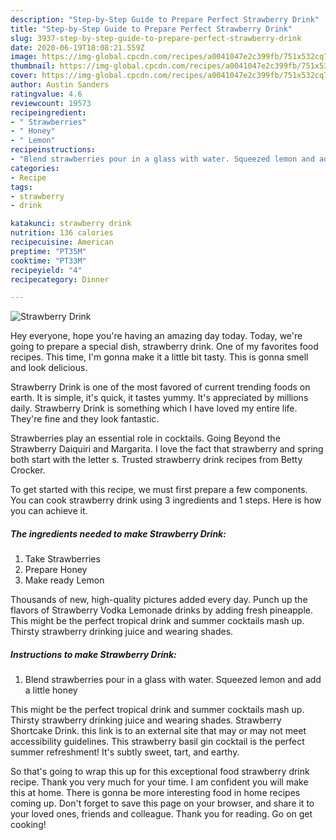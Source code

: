 ```yaml
---
description: "Step-by-Step Guide to Prepare Perfect Strawberry Drink"
title: "Step-by-Step Guide to Prepare Perfect Strawberry Drink"
slug: 3937-step-by-step-guide-to-prepare-perfect-strawberry-drink
date: 2020-06-19T18:08:21.559Z
image: https://img-global.cpcdn.com/recipes/a0041047e2c399fb/751x532cq70/strawberry-drink-recipe-main-photo.jpg
thumbnail: https://img-global.cpcdn.com/recipes/a0041047e2c399fb/751x532cq70/strawberry-drink-recipe-main-photo.jpg
cover: https://img-global.cpcdn.com/recipes/a0041047e2c399fb/751x532cq70/strawberry-drink-recipe-main-photo.jpg
author: Austin Sanders
ratingvalue: 4.6
reviewcount: 19573
recipeingredient:
- " Strawberries"
- " Honey"
- " Lemon"
recipeinstructions:
- "Blend strawberries pour in a glass with water. Squeezed lemon and add a little honey"
categories:
- Recipe
tags:
- strawberry
- drink

katakunci: strawberry drink 
nutrition: 136 calories
recipecuisine: American
preptime: "PT35M"
cooktime: "PT33M"
recipeyield: "4"
recipecategory: Dinner

---
```



![Strawberry Drink](https://img-global.cpcdn.com/recipes/a0041047e2c399fb/751x532cq70/strawberry-drink-recipe-main-photo.jpg)

Hey everyone, hope you're having an amazing day today. Today, we're going to prepare a special dish, strawberry drink. One of my favorites food recipes. This time, I'm gonna make it a little bit tasty. This is gonna smell and look delicious.

Strawberry Drink is one of the most favored of current trending foods on earth. It is simple, it's quick, it tastes yummy. It's appreciated by millions daily. Strawberry Drink is something which I have loved my entire life. They're fine and they look fantastic.

Strawberries play an essential role in cocktails. Going Beyond the Strawberry Daiquiri and Margarita. I love the fact that strawberry and spring both start with the letter s. Trusted strawberry drink recipes from Betty Crocker.


To get started with this recipe, we must first prepare a few components. You can cook strawberry drink using 3 ingredients and 1 steps. Here is how you can achieve it.

<!--inarticleads1-->

##### The ingredients needed to make Strawberry Drink:

1. Take  Strawberries
1. Prepare  Honey
1. Make ready  Lemon


Thousands of new, high-quality pictures added every day. Punch up the flavors of Strawberry Vodka Lemonade drinks by adding fresh pineapple. This might be the perfect tropical drink and summer cocktails mash up. Thirsty strawberry drinking juice and wearing shades. 

<!--inarticleads2-->

##### Instructions to make Strawberry Drink:

1. Blend strawberries pour in a glass with water. Squeezed lemon and add a little honey


This might be the perfect tropical drink and summer cocktails mash up. Thirsty strawberry drinking juice and wearing shades. Strawberry Shortcake Drink. this link is to an external site that may or may not meet accessibility guidelines. This strawberry basil gin cocktail is the perfect summer refreshment! It&#39;s subtly sweet, tart, and earthy. 

So that's going to wrap this up for this exceptional food strawberry drink recipe. Thank you very much for your time. I am confident you will make this at home. There is gonna be more interesting food in home recipes coming up. Don't forget to save this page on your browser, and share it to your loved ones, friends and colleague. Thank you for reading. Go on get cooking!
